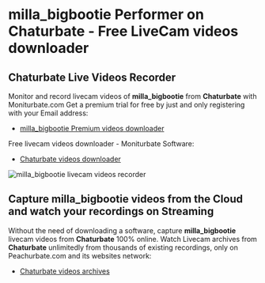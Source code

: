 # milla_bigbootie Performer on Chaturbate - Free LiveCam videos downloader

## Chaturbate Live Videos Recorder

Monitor and record livecam videos of **milla_bigbootie** from **Chaturbate** with Moniturbate.com
Get a premium trial for free by just and only registering with your Email address:
* [milla_bigbootie Premium videos downloader](https://moniturbate.com/request-demo-licence-key.html)

Free livecam videos downloader - Moniturbate Software:
* [Chaturbate videos downloader](https://moniturbate.com/moniturbate-download-software.html)

![milla_bigbootie livecam videos recorder](https://peachurnet.com/templates/moniturbate-software.png)


## Capture milla_bigbootie videos from the Cloud and watch your recordings on Streaming

Without the need of downloading a software, capture **milla_bigbootie** livecam videos from **Chaturbate** 100% online.
Watch Livecam archives from **Chaturbate** unlimitedly from thousands of existing recordings, only on Peachurbate.com and its websites network:
* [Chaturbate videos archives](https://peachurnet.com/)